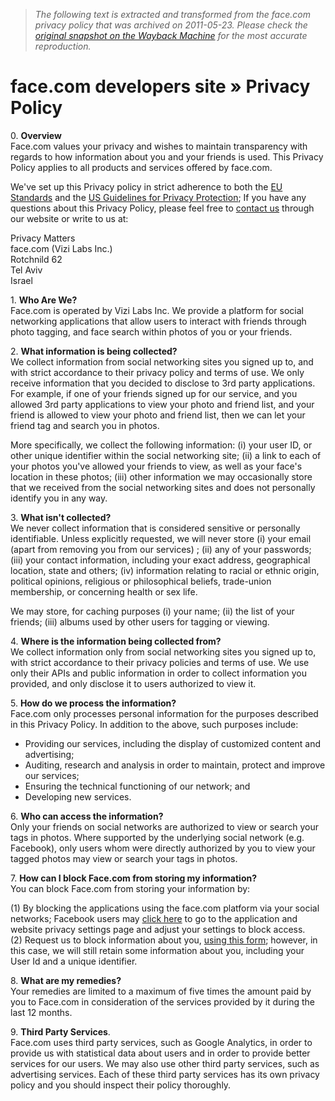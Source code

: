 > *The following text is extracted and transformed from the face.com privacy policy that was archived on 2011-05-23. Please check the [original snapshot on the Wayback Machine](https://web.archive.org/web/20110523063426id_/http%3A//developers.face.com/docs/terms/privacy) for the most accurate reproduction.*

# face.com developers site » Privacy Policy

0\. **Overview**  
Face.com values your privacy and wishes to maintain transparency with regards to how information about you and your friends is used. This Privacy Policy applies to all products and services offered by face.com.

We've set up this Privacy policy in strict adherence to both the [EU Standards](http://eur-lex.europa.eu/LexUriServ/LexUriServ.do?uri=CELEX:31995L0046:EN:HTML) and the [US Guidelines for Privacy Protection](http://export.gov/safeharbor/eg_main_018247.asp); If you have any questions about this Privacy Policy, please feel free to [contact us](http://face.com/contact.php) through our website or write to us at:

Privacy Matters  
face.com (Vizi Labs Inc.)  
Rotchnild 62  
Tel Aviv  
Israel

1\. **Who Are We?**  
Face.com is operated by Vizi Labs Inc. We provide a platform for social networking applications that allow users to interact with friends through photo tagging, and face search within photos of you or your friends.

2\. **What information is being collected?**  
We collect information from social networking sites you signed up to, and with strict accordance to their privacy policy and terms of use. We only receive information that you decided to disclose to 3rd party applications. For example, if one of your friends signed up for our service, and you allowed 3rd party applications to view your photo and friend list, and your friend is allowed to view your photo and friend list, then we can let your friend tag and search you in photos.

More specifically, we collect the following information: (i) your user ID, or other unique identifier within the social networking site; (ii) a link to each of your photos you've allowed your friends to view, as well as your face's location in these photos; (iii) other information we may occasionally store that we received from the social networking sites and does not personally identify you in any way.

3\. **What isn't collected?**  
We never collect information that is considered sensitive or personally identifiable. Unless explicitly requested, we will never store (i) your email (apart from removing you from our services) ; (ii) any of your passwords; (iii) your contact information, including your exact address, geographical location, state and others; (iv) information relating to racial or ethnic origin, political opinions, religious or philosophical beliefs, trade-union membership, or concerning health or sex life.

We may store, for caching purposes (i) your name; (ii) the list of your friends; (iii) albums used by other users for tagging or viewing.

4\. **Where is the information being collected from?**  
We collect information only from social networking sites you signed up to, with strict accordance to their privacy policies and terms of use. We use only their APIs and public information in order to collect information you provided, and only disclose it to users authorized to view it.

5\. **How do we process the information?**  
Face.com only processes personal information for the purposes described in this Privacy Policy. In addition to the above, such purposes include:

  * Providing our services, including the display of customized content and advertising;
  * Auditing, research and analysis in order to maintain, protect and improve our services;
  * Ensuring the technical functioning of our network; and
  * Developing new services.



6\. **Who can access the information?**  
Only your friends on social networks are authorized to view or search your tags in photos. Where supported by the underlying social network (e.g. Facebook), only users whom were directly authorized by you to view your tagged photos may view or search your tags in photos.

7\. **How can I block Face.com from storing my information?**  
You can block Face.com from storing your information by:

(1) By blocking the applications using the face.com platform via your social networks; Facebook users may [click here](http://www.facebook.com/settings/?tab=privacy&section=applications) to go to the application and website privacy settings page and adjust your settings to block access.  
(2) Request us to block information about you, [using this form](https://web.archive.org/preferences); however, in this case, we will still retain some information about you, including your User Id and a unique identifier.

8\. **What are my remedies?**  
Your remedies are limited to a maximum of five times the amount paid by you to Face.com in consideration of the services provided by it during the last 12 months.

9\. **Third Party Services**.  
Face.com uses third party services, such as Google Analytics, in order to provide us with statistical data about users and in order to provide better services for our users. We may also use other third party services, such as advertising services. Each of these third party services has its own privacy policy and you should inspect their policy thoroughly.
